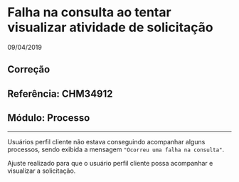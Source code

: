 # Falha na consulta ao tentar visualizar atividade de solicitação
09/04/2019
## Correção
## Referência: CHM34912
## Módulo: Processo
***

Usuários perfil cliente não estava conseguindo acompanhar alguns processos, sendo exibida a mensagem `"Ocorreu uma falha na consulta"`.

Ajuste realizado para que o usuário perfil cliente possa acompanhar e visualizar a solicitação. 